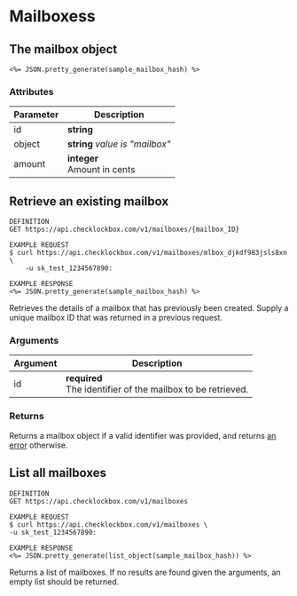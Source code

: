 # Mailboxess

## The mailbox object

```shell
<%= JSON.pretty_generate(sample_mailbox_hash) %>
```

### Attributes

Parameter | Description
--------- | -----------
id | **string**
object | **string** *value is "mailbox"*
amount | **integer**<br>Amount in cents

## Retrieve an existing mailbox

```shell
DEFINITION
GET https://api.checklockbox.com/v1/mailboxes/{mailbox_ID}

EXAMPLE REQUEST
$ curl https://api.checklockbox.com/v1/mailboxes/mlbox_djkdf983jsls8xn \
    -u sk_test_1234567890:

EXAMPLE RESPONSE
<%= JSON.pretty_generate(sample_mailbox_hash) %>
```

Retrieves the details of a mailbox that has previously been created. Supply a unique mailbox ID that was returned in a previous request.

### Arguments

Argument | Description
--------- | -----------
id | **required**<br>The identifier of the mailbox to be retrieved.

### Returns

Returns a mailbox object if a valid identifier was provided, and returns [an error](#errors) otherwise.

## List all mailboxes

```shell
DEFINITION
GET https://api.checklockbox.com/v1/mailboxes

EXAMPLE REQUEST
$ curl https://api.checklockbox.com/v1/mailboxes \
-u sk_test_1234567890:

EXAMPLE RESPONSE
<%= JSON.pretty_generate(list_object(sample_mailbox_hash)) %>
```

Returns a list of mailboxes. If no results are found given the arguments, an empty list should be returned.